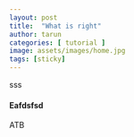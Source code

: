 ```yaml
---
layout: post
title:  "What is right"
author: tarun
categories: [ tutorial ]
image: assets/images/home.jpg
tags: [sticky]
---
```


sss

#### Eafdsfsd

ATB
